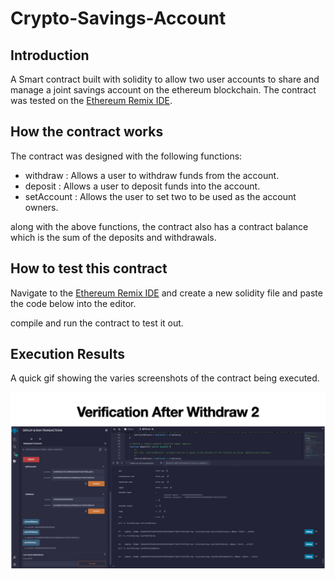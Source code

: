 # Crypto-Savings-Account

## Introduction
A Smart contract built with solidity to allow two user accounts to share and manage a joint savings account on the ethereum blockchain. The contract was tested on the [Ethereum Remix IDE](https://remix.ethereum.org/).

## How the contract works
The contract was designed with the following functions:
- withdraw : Allows a user to withdraw funds from the account.
- deposit : Allows a user to deposit funds into the account.
- setAccount : Allows the user to set two to be used as the account owners.

along with the above functions, the contract also has a contract balance which is the sum of the deposits and withdrawals. 

## How to test this contract
Navigate to the [Ethereum Remix IDE](https://remix.ethereum.org/) and create a new solidity file and paste the code below into the editor.

compile and run the contract to test it out. 

## Execution Results

A quick gif showing the varies screenshots of the contract being executed.

![Demo](Execution_Results/execution_results.gif)





